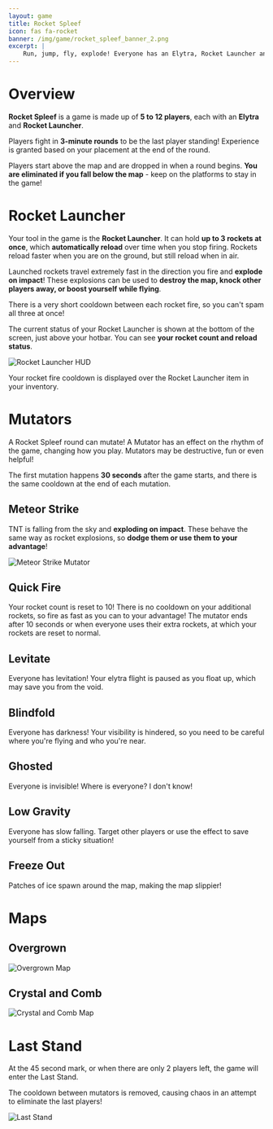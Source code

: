 ```yaml
---
layout: game
title: Rocket Spleef
icon: fas fa-rocket
banner: /img/game/rocket_spleef_banner_2.png
excerpt: |
    Run, jump, fly, explode! Everyone has an Elytra, Rocket Launcher and one life. Blast around the map without falling into the void to win. Last player standing / highest player, takes the prize.
---
```


# Overview

**Rocket Spleef** is a game is made up of **5 to 12 players**, each with an **Elytra** and **Rocket Launcher**.

Players fight in **3-minute rounds** to be the last player standing! Experience is granted based on your placement at the end of the round.

Players start above the map and are dropped in when a round begins. **You are eliminated if you fall below the map** - keep on the platforms to stay in the game!

# <i class="fas fa-rocket"></i> Rocket Launcher

Your tool in the game is the **Rocket Launcher**. It can hold **up to 3 rockets at once**, which **automatically reload** over time when you stop firing. Rockets reload faster when you are on the ground, but still reload when in air.

Launched rockets travel extremely fast in the direction you fire and **explode on impact**! These explosions can be used to **destroy the map, knock other players away, or boost yourself while flying**.

There is a very short cooldown between each rocket fire, so you can't spam all three at once!

The current status of your Rocket Launcher is shown at the bottom of the screen, just above your hotbar. You can see **your rocket count and reload status**.

![Rocket Launcher HUD](/img/game/rocket_launcher_hud.png)

Your rocket fire cooldown is displayed over the Rocket Launcher item in your inventory.

# <i class="fas fa-bacteria"></i> Mutators

A Rocket Spleef round can mutate! A Mutator has an effect on the rhythm of the game, changing how you play. Mutators may be destructive, fun or even helpful!

The first mutation happens **30 seconds** after the game starts, and there is the same cooldown at the end of each mutation.

## <i class="fas fa-meteor"></i> Meteor Strike

TNT is falling from the sky and **exploding on impact**. These behave the same way as rocket explosions, so **dodge them or use them to your advantage**!

![Meteor Strike Mutator](/img/game/meteor_strike_mutator.png)

## <i class="fas fa-arrow-up-wide-short"></i> Quick Fire

Your rocket count is reset to 10! There is no cooldown on your additional rockets, so fire as fast as you can to your advantage! The mutator ends after 10 seconds or when everyone uses their extra rockets, at which your rockets are reset to normal.

## <i class="fas fa-dove"></i> Levitate

Everyone has levitation! Your elytra flight is paused as you float up, which may save you from the void.

## <i class="fas fa-eye-slash"></i> Blindfold

Everyone has darkness! Your visibility is hindered, so you need to be careful where you're flying and who you're near.

## <i class="fas fa-ghost"></i> Ghosted

Everyone is invisible! Where is everyone? I don't know!

## <i class="fas fa-feather-pointed"></i> Low Gravity

Everyone has slow falling. Target other players or use the effect to save yourself from a sticky situation!

## <i class="fas fa-icicles"></i> Freeze Out

Patches of ice spawn around the map, making the map slippier!

# <i class="fas fa-map"></i> Maps

## <i class="fas fa-leaf"></i> Overgrown

![Overgrown Map](/img/game/rocket_spleef_map_overgrown.png)

## <i class="fas fa-gem"></i> Crystal and Comb

![Crystal and Comb Map](/img/game/rocket_spleef_map_crystal_and_comb.png)

# Last Stand

At the 45 second mark, or when there are only 2 players left, the game will enter the Last Stand.

The cooldown between mutators is removed, causing chaos in an attempt to eliminate the last players!

![Last Stand](/img/game/rocket_spleef_last_stand.png)
